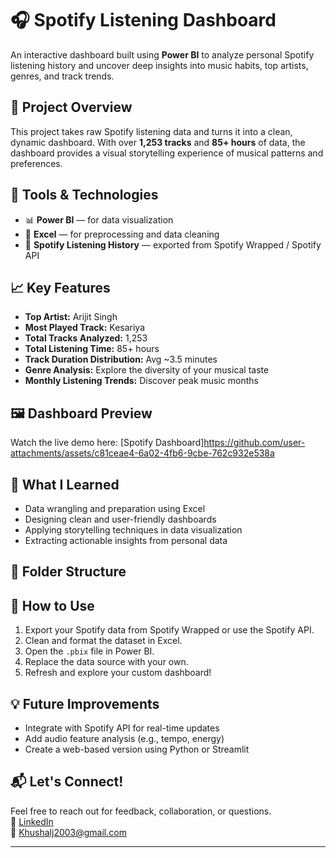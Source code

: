 # 🎧 Spotify Listening Dashboard

An interactive dashboard built using **Power BI** to analyze personal Spotify listening history and uncover deep insights into music habits, top artists, genres, and track trends.

## 📌 Project Overview

This project takes raw Spotify listening data and turns it into a clean, dynamic dashboard. With over **1,253 tracks** and **85+ hours** of data, the dashboard provides a visual storytelling experience of musical patterns and preferences.

## 🧰 Tools & Technologies
- 📊 **Power BI** — for data visualization
- 📂 **Excel** — for preprocessing and data cleaning
- 🎵 **Spotify Listening History** — exported from Spotify Wrapped / Spotify API

## 📈 Key Features
- **Top Artist:** Arijit Singh  
- **Most Played Track:** Kesariya  
- **Total Tracks Analyzed:** 1,253  
- **Total Listening Time:** 85+ hours  
- **Track Duration Distribution:** Avg ~3.5 minutes  
- **Genre Analysis:** Explore the diversity of your musical taste  
- **Monthly Listening Trends:** Discover peak music months

## 🖼️ Dashboard Preview
Watch the live demo here: [Spotify Dashboard]https://github.com/user-attachments/assets/c81ceae4-6a02-4fb6-9cbe-762c932e538a

## 🧠 What I Learned
- Data wrangling and preparation using Excel
- Designing clean and user-friendly dashboards
- Applying storytelling techniques in data visualization
- Extracting actionable insights from personal data

## 📁 Folder Structure


## 🚀 How to Use
1. Export your Spotify data from Spotify Wrapped or use the Spotify API.
2. Clean and format the dataset in Excel.
3. Open the `.pbix` file in Power BI.
4. Replace the data source with your own.
5. Refresh and explore your custom dashboard!

## 💡 Future Improvements
- Integrate with Spotify API for real-time updates
- Add audio feature analysis (e.g., tempo, energy)
- Create a web-based version using Python or Streamlit

## 📬 Let's Connect!
Feel free to reach out for feedback, collaboration, or questions.  
🔗 [LinkedIn](https://www.linkedin.com/in/khushal-joshi728/)  
📧 Khushalj2003@gmail.com

---




